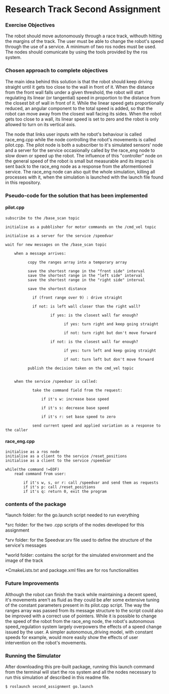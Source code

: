 # Research Track Second Assignment

### Exercise Objectives ###

The robot should move autonomously through a race track, withouth hitting the margins of the track. 
The user must be able to change the robot's speed through the use of a service. A minimum of two ros
nodes must be used. The nodes should comunicate by using the tools provided by the ros system.

### Chosen approach to complete objectives ### 

The main idea behind this solution is that the robot should keep driving straight until it gets 
too close to the wall in front of it. When the distance from the front wall falls under a given 
threshold, the robot will start regulating its linear (or tangential) speed in proportion to the 
distance from the closest bit of wall in front of it. While the linear speed gets proportionally 
reduced, an angular component to the total speed is added, so that the robot can move away from 
the closest wall facing its sides. When the robot gets too close to a wall, its linear speed is 
set to zero and the robot is only allowed to turn on its vertical axis.

The node that links user inputs with he robot's behaviour is called race_eng.cpp while the node 
controlling the robot's movements is called pilot.cpp. The pilot node is both a subscriber to it's
simulated sensors' node and a server for the service occasionally called by the race_eng node to
slow down or speed up the robot. The influence of this "controller" node on the general speed of
the robot is small but measurable and its impact is sent back to the race_eng node as a response
from the aformentioned service. The race_eng node can also quit the whole simulation, killing all 
processes with it, when the simulation is launched with the launch file found in this repository.
 

### Pseudo-code for the solution that has been implemented ###
#### pilot.cpp ####
    
    subscribe to the /base_scan topic
    
    initialise as a pubblisher for motor commands on the /cmd_vel topic
    
    initialise as a server for the service /speedvar
    
    wait for new messages on the /base_scan topic
    
        when a message arrives:
              
              copy the ranges array into a temporary array
              
              save the shortest range in the "front side" interval
              save the shortest range in the "left side" interval
              save the shortest range in the "right side" interval
              
              save the shortest distance
              
                if (front range over 9) : drive straight 
              
                if not: is left wall closer than the right wall?
                
                        if yes: is the closest wall far enough?
                              
                              if yes: turn right and keep going straight
                              
                              if not: turn right but don't move forward
                       
                        if not: is the closest wall far enough?
                              
                              if yes: turn left and keep going straight
                              
                              if not: turn left but don't move forward
                
              publish the decision taken on the cmd_vel topic
              
        
        when the service /speedvar is called:      
        
                take the command field from the request:
                    
                    if it's w: increase base speed
                    
                    if it's s: decrease base speed
                    
                    if it's r: set base speed to zero
        
                send current speed and applied variation as a response to the caller


#### race_eng.cpp ####

    initialise as a ros node
    initialise as a client to the service /reset_positions
    initialise as a client to the service /speedvar
    
    while(the command !=EOF)
        read command from user:
            
            if it's w, s, or r: call /speedvar and send them as requests 
            if it's p: call /reset_positions
            if it's q: return 0, exit the program

### contents of the package ###

*launch folder: for the go.launch script needed to run everything

*src folder: for the two .cpp scripts of the nodes developed for this assignment

*srv folder: for the Speedvar.srv file used to define the structure of the service's messages

*world folder: contains the script for the simulated environment and the image of the track

*CmakeLists.txt and package.xml files are for ros functionalities



### Future Improvements ###

Although the robot can finish the track while maintaining a decent speed, it's movements aren't as fluid as they
could be afer some extensive tuning of the constant parameters present in its pilot.cpp script. The way the ranges
array was passed from its message structure to the script could also be improved with a correct use of pointers.
While it is possible to change the speed of the robot from the race_eng node, the robot's autonomous 
speed_regulation system largely overpowers the effects of a speed change issued by the user. A simpler 
autonomous_driving model, with constant speeds for example, would more easily show the effects of user intervention
on the robot's movements.

	
### Running the Simulator ###

After downloading this pre-built package, running this launch command from the terminal will start the ros system
and all the nodes necessary to run this simulation af described in this readme file. 

```
$ roslaunch second_assignment go.launch
```

